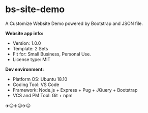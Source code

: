 # bs-site-demo

A Customize Website Demo powered by Bootstrap and JSON file.

**Website app info:**
- Version: 1.0.0
- Template: 2 Sets
- Fit for: Small Business, Personal Use.
- License type: MIT

**Dev environment:**
- Platform OS: Ubuntu 18.10
- Coding Tool: VS Code
- Framework: Node.js + Express + Pug + JQuery + Bootstrap
- VCS and PM Tool: Git + npm

:airplane::wink::airplane::wink::airplane::wink:
